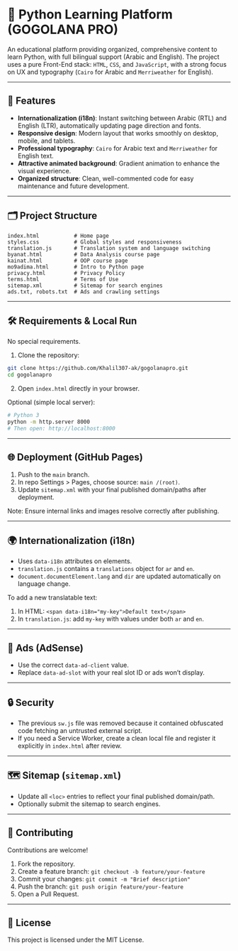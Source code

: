 # 🐍 Python Learning Platform (GOGOLANA PRO)

An educational platform providing organized, comprehensive content to learn Python, with full bilingual support (Arabic and English). The project uses a pure Front-End stack: `HTML`, `CSS`, and `JavaScript`, with a strong focus on UX and typography (`Cairo` for Arabic and `Merriweather` for English).

---

## 🌟 Features

- **Internationalization (i18n)**: Instant switching between Arabic (RTL) and English (LTR), automatically updating page direction and fonts.
- **Responsive design**: Modern layout that works smoothly on desktop, mobile, and tablets.
- **Professional typography**: `Cairo` for Arabic text and `Merriweather` for English text.
- **Attractive animated background**: Gradient animation to enhance the visual experience.
- **Organized structure**: Clean, well-commented code for easy maintenance and future development.

---

## 🗂️ Project Structure

```
index.html           # Home page
styles.css           # Global styles and responsiveness
translation.js       # Translation system and language switching
byanat.html          # Data Analysis course page
kainat.html          # OOP course page
mo9adima.html        # Intro to Python page
privacy.html         # Privacy Policy
terms.html           # Terms of Use
sitemap.xml          # Sitemap for search engines
ads.txt, robots.txt  # Ads and crawling settings
```

---

## 🛠️ Requirements & Local Run

No special requirements.

1) Clone the repository:
```bash
git clone https://github.com/Khalil307-ak/gogolanapro.git
cd gogolanapro
```
2) Open `index.html` directly in your browser.

Optional (simple local server):
```bash
# Python 3
python -m http.server 8000
# Then open: http://localhost:8000
```

---

## 🌐 Deployment (GitHub Pages)

1) Push to the `main` branch.
2) In repo Settings > Pages, choose source: `main /(root)`.
3) Update `sitemap.xml` with your final published domain/paths after deployment.

Note: Ensure internal links and images resolve correctly after publishing.

---

## 🌍 Internationalization (i18n)

- Uses `data-i18n` attributes on elements.
- `translation.js` contains a `translations` object for `ar` and `en`.
- `document.documentElement.lang` and `dir` are updated automatically on language change.

To add a new translatable text:
1) In HTML: `<span data-i18n="my-key">Default text</span>`
2) In `translation.js`: add `my-key` with values under both `ar` and `en`.

---

## 📢 Ads (AdSense)

- Use the correct `data-ad-client` value.
- Replace `data-ad-slot` with your real slot ID or ads won’t display.

---

## 🔒 Security

- The previous `sw.js` file was removed because it contained obfuscated code fetching an untrusted external script.
- If you need a Service Worker, create a clean local file and register it explicitly in `index.html` after review.

---

## 🗺️ Sitemap (`sitemap.xml`)

- Update all `<loc>` entries to reflect your final published domain/path.
- Optionally submit the sitemap to search engines.

---

## 🤝 Contributing

Contributions are welcome!
1) Fork the repository.
2) Create a feature branch: `git checkout -b feature/your-feature`
3) Commit your changes: `git commit -m "Brief description"`
4) Push the branch: `git push origin feature/your-feature`
5) Open a Pull Request.

---

## 📄 License

This project is licensed under the MIT License.
